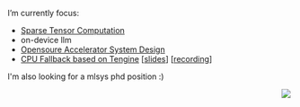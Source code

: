 <!--
**LeiWang1999/LeiWang1999** is a ✨ _special_ ✨ repository because its `README.md` (this file) appears on your GitHub profile.

Here are some ideas to get you started:

- 🔭 I’m currently working on ...
- 🌱 I’m currently learning ...
- 👯 I’m looking to collaborate on ...
- 🤔 I’m looking for help with ...
- 💬 Ask me about ...
- 📫 How to reach me: ...
- 😄 Pronouns: ...
- ⚡ Fun fact: ...
-->


I’m currently focus:

  - [Sparse Tensor Computation](https://github.com/microsoft/SparTA/tree/nmsparse_artifact)
  - on-device llm
  - [Opensoure Accelerator System Design](https://github.com/LeiWang1999/ZYNQ-NVDLA) 
  - [CPU Fallback based on Tengine](https://github.com/OAID/Tengine) [[slides](https://github.com/LeiWang1999/ZYNQ-NVDLA/TengineTalk.pdf)] [[recording](https://www.bilibili.com/video/BV1z44y1478k)]
 
I'm also looking for a mlsys phd position :)


<img align="right" src="https://visitor-badge.glitch.me/badge?page_id=leiwang1999.leiwang1999">

